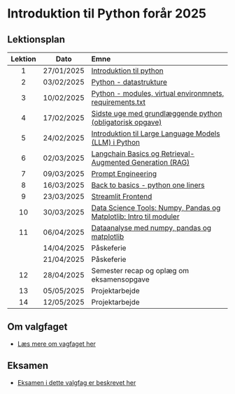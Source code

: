 # Introduktion til Python forår 2025    

## Lektionsplan

| Lektion |    Dato    |       Emne                            |
|:-----:|:---------:|:----------------------------------------------------------|
|    1    | 27/01/2025 | [Introduktion til python](lessons/ses1.md)                |
|    2    | 03/02/2025 | [Python - datastrukture](lessons/ses2.md)                 |
|    3    | 10/02/2025 | [Python - modules, virtual environmnets, requirements.txt](lessons/ses3.md)|
|    4    | 17/02/2025 | [Sidste uge med grundlæggende python (obligatorisk opgave)](lessons/ses4.md)|
|    5    | 24/02/2025 | [Introduktion til Large Language Models (LLM) i Python](lessons/ses5.md)|
|    6    | 02/03/2025 | [Langchain Basics og Retrieval-Augmented Generation (RAG)](lessons/ses6.md)|
|    7    | 09/03/2025 | [Prompt Engineering](lessons/ses7.md)           |
|    8    | 16/03/2025 | [Back to basics - python one liners](lessons/ses8.md)|
|    9    | 23/03/2025 | [Streamlit Frontend]()|
|   10    | 30/03/2025 | [Data Science Tools: Numpy, Pandas og Matplotlib: Intro til moduler](lessons/ses10.md) |
|   11    | 06/04/2025 | [Dataanalyse med numpy, pandas og matplotlib](lessons/ses11.md) |
|   | 14/04/2025 | Påskeferie |
|    | 21/04/2025 | Påskeferie |
|   12    | 28/04/2025 | Semester recap og oplæg om eksamensopgave |
|   13    | 05/05/2025 | Projektarbejde                                            |
|   14    | 12/05/2025 | Projektarbejde                                            |

## Om valgfaget
* [Læs mere om vagfaget her](lessons/about_this_elective.md)

## Eksamen
* [Eksamen i dette valgfag er beskrevet her](lessons/exam.md)
